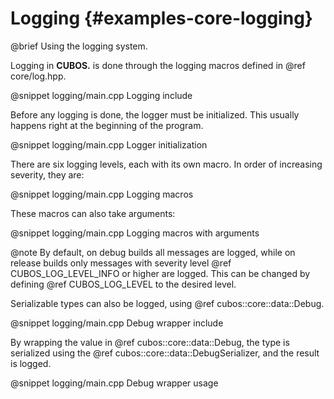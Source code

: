 # Logging {#examples-core-logging}

@brief Using the logging system.

Logging in **CUBOS.** is done through the logging macros defined in @ref core/log.hpp.

@snippet logging/main.cpp Logging include

Before any logging is done, the logger must be initialized.
This usually happens right at the beginning of the program.

@snippet logging/main.cpp Logger initialization

There are six logging levels, each with its own macro.
In order of increasing severity, they are:

@snippet logging/main.cpp Logging macros

These macros can also take arguments:

@snippet logging/main.cpp Logging macros with arguments

@note By default, on debug builds all messages are logged, while on release builds only messages with
severity level @ref CUBOS_LOG_LEVEL_INFO or higher are logged. This can be changed by defining
@ref CUBOS_LOG_LEVEL to the desired level.

Serializable types can also be logged, using @ref cubos::core::data::Debug.

@snippet logging/main.cpp Debug wrapper include

By wrapping the value in @ref cubos::core::data::Debug, the type is serialized using the
@ref cubos::core::data::DebugSerializer, and the result is logged.

@snippet logging/main.cpp Debug wrapper usage